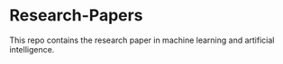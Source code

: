 # Research-Papers
This repo contains the research paper in machine learning and artificial intelligence.
